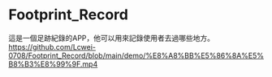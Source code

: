 # Footprint_Record
這是一個足跡紀錄的APP，他可以用來記錄使用者去過哪些地方。
https://github.com/Lcwei-0708/Footprint_Record/blob/main/demo/%E8%A8%BB%E5%86%8A%E5%B8%B3%E8%99%9F.mp4
